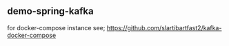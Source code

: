 ## demo-spring-kafka

for docker-compose instance see; https://github.com/slartibartfast2/kafka-docker-compose

